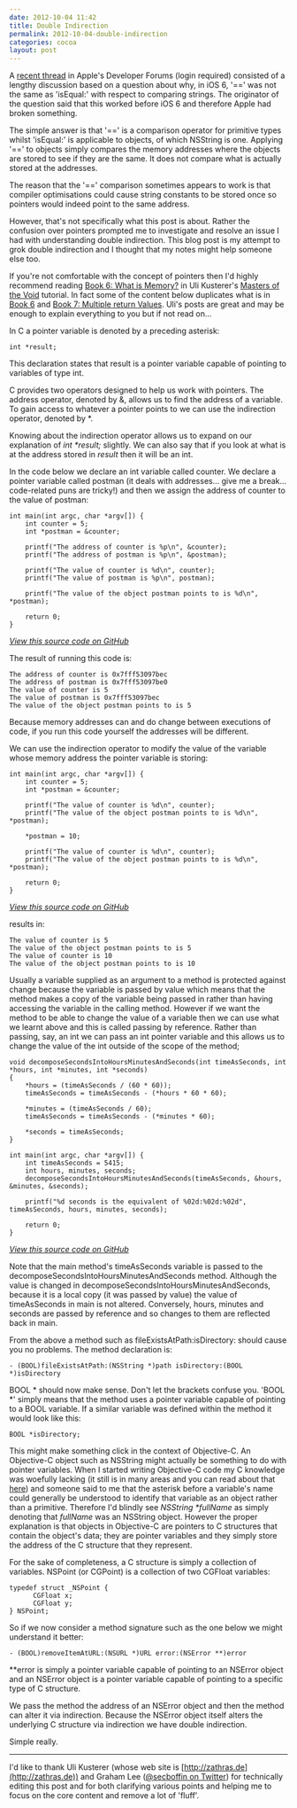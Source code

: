 ```yaml
---
date: 2012-10-04 11:42
title: Double Indirection
permalink: 2012-10-04-double-indirection
categories: cocoa
layout: post
---
```


A [recent thread](https://devforums.apple.com/thread/168948?start=0&tstart=0) in Apple's Developer Forums (login required) consisted of a lengthy discussion based on a question about why, in iOS 6, '==' was not the same as 'isEqual:' with respect to comparing strings. The originator of the question said that this worked before iOS 6 and therefore Apple had broken something.

The simple answer is that '==' is a comparison operator for primitive types whilst 'isEqual:' is applicable to objects, of which NSString is one. Applying '==' to objects simply compares the memory addresses where the objects are stored to see if they are the same. It does not compare what is actually stored at the addresses.

The reason that the '==' comparison sometimes appears to work is that compiler optimisations could cause string constants to be stored once so pointers would indeed point to the same address.

However, that's not specifically what this post is about. Rather the confusion over pointers prompted me to investigate and resolve an issue I had with understanding double indirection. This blog post is my attempt to grok double indirection and I thought that my notes might help someone else too.

If you're not comfortable with the concept of pointers then I'd highly recommend reading [Book 6: What is Memory?](http://masters-of-the-void.com/book5.htm) in Uli Kusterer's [Masters of the Void](http://masters-of-the-void.com) tutorial. In fact some of the content below duplicates what is in [Book 6](http://masters-of-the-void.com/book5.htm) and [Book 7: Multiple return Values](http://masters-of-the-void.com/book6.htm). Uli's posts are great and may be enough to explain everything to you but if not read on...

In C a pointer variable is denoted by a preceding asterisk:

	int *result;
	
This declaration states that result is a pointer variable capable of pointing to variables of type int.

C provides two operators designed to help us work with pointers. The address operator, denoted by &, allows us to find the address of a variable. To gain access to whatever a pointer points to we can use the indirection operator, denoted by *.

Knowing about the indirection operator allows us to expand on our explanation of _int *result;_ slightly. We can also say that if you look at what is at the address stored in _result_ then it will be an int. 

In the code below we declare an int variable called counter. We declare a pointer variable called postman (it deals with addresses... give me a break... code-related puns are tricky!) and then we assign the address of counter to the value of postman:

	int main(int argc, char *argv[]) {
		int counter = 5;
		int *postman = &counter;
		
		printf("The address of counter is %p\n", &counter);
		printf("The address of postman is %p\n", &postman);
		
		printf("The value of counter is %d\n", counter);
		printf("The value of postman is %p\n", postman);
		
		printf("The value of the object postman points to is %d\n", *postman);
		
		return 0;
	}

[_View this source code on GitHub_](https://github.com/ottersoftware/SWwritings/blob/master/2012-10-04%20Double%20Indirection/2012-10-04-double-indirection-01.m)

The result of running this code is:

	The address of counter is 0x7fff53097bec
	The address of postman is 0x7fff53097be0
	The value of counter is 5
	The value of postman is 0x7fff53097bec
	The value of the object postman points to is 5

Because memory addresses can and do change between executions of code, if you run this code yourself the addresses will be different.

We can use the indirection operator to modify the value of the variable whose memory address the pointer variable is storing:

	int main(int argc, char *argv[]) {
		int counter = 5;
		int *postman = &counter;
		
		printf("The value of counter is %d\n", counter);
		printf("The value of the object postman points to is %d\n", *postman);
		
		*postman = 10;
	
		printf("The value of counter is %d\n", counter);
		printf("The value of the object postman points to is %d\n", *postman);
		
		return 0;
	}

[_View this source code on GitHub_](https://github.com/ottersoftware/SWwritings/blob/master/2012-10-04%20Double%20Indirection/2012-10-04-double-indirection-02.m)

results in:

	The value of counter is 5
	The value of the object postman points to is 5
	The value of counter is 10
	The value of the object postman points to is 10

Usually a variable supplied as an argument to a method is protected against change because the variable is passed by value which means that the method makes a copy of the variable being passed in rather than having accessing the variable in the calling method. However if we want the method to be able to change the value of a variable then we can use what we learnt above and this is called passing by reference. Rather than passing, say, an int we can pass an int pointer variable and this allows us to change the value of the int outside of the scope of the method;

	void decomposeSecondsIntoHoursMinutesAndSeconds(int timeAsSeconds, int *hours, int *minutes, int *seconds)
	{
		*hours = (timeAsSeconds / (60 * 60));
		timeAsSeconds = timeAsSeconds - (*hours * 60 * 60);
		
		*minutes = (timeAsSeconds / 60);
		timeAsSeconds = timeAsSeconds - (*minutes * 60);
		
		*seconds = timeAsSeconds;
	}
	
	int main(int argc, char *argv[]) {
		int timeAsSeconds = 5415;
		int hours, minutes, seconds;
		decomposeSecondsIntoHoursMinutesAndSeconds(timeAsSeconds, &hours, &minutes, &seconds);
		
		printf("%d seconds is the equivalent of %02d:%02d:%02d", timeAsSeconds, hours, minutes, seconds);
		
		return 0;
	}

[_View this source code on GitHub_](https://github.com/ottersoftware/SWwritings/blob/master/2012-10-04%20Double%20Indirection/2012-10-04-double-indirection-03.m)

Note that the main method's timeAsSeconds variable is passed to the decomposeSecondsIntoHoursMinutesAndSeconds method. Although the value is changed in decomposeSecondsIntoHoursMinutesAndSeconds, because it is a local copy (it was passed by value) the value of timeAsSeconds in main is not altered. Conversely, hours, minutes and seconds are passed by reference and so changes to them are reflected back in main.

From the above a method such as fileExistsAtPath:isDirectory: should cause you no problems. The method declaration is:

	- (BOOL)fileExistsAtPath:(NSString *)path isDirectory:(BOOL *)isDirectory

BOOL * should now make sense. Don't let the brackets confuse you. 'BOOL *' simply means that the method uses a pointer variable capable of pointing to a BOOL variable. If a similar variable was defined within the method it would look like this:

	BOOL *isDirectory;

This might make something click in the context of Objective-C. An Objective-C object such as NSString might actually be something to do with pointer variables. When I started writing Objective-C code my C knowledge was woefully lacking (it still is in many areas and you can read about that [here](http://swwritings.com/post/2012-09-11-learning-c-programming-and-code-runner)) and someone said to me that the asterisk before a variable's name could generally be understood to identify that variable as an object rather than a primitive. Therefore I'd blindly see _NSString *fullName_ as simply denoting that _fullName_ was an NSString object. However the proper explanation is that objects in Objective-C are pointers to C structures that contain the object's data; they are pointer variables and they simply store the address of the C structure that they represent.

For the sake of completeness, a C structure is simply a collection of variables. NSPoint (or CGPoint) is a collection of two CGFloat variables:

	typedef struct _NSPoint {
	      CGFloat x;
	      CGFloat y;
	} NSPoint;

So if we now consider a method signature such as the one below we might understand it better:

	- (BOOL)removeItemAtURL:(NSURL *)URL error:(NSError **)error

**error is simply a pointer variable capable of pointing to an NSError object and an NSError object is a pointer variable capable of pointing to a specific type of C structure.

We pass the method the address of an NSError object and then the method can alter it via indirection. Because the NSError object itself alters the underlying C structure via indirection we have double indirection.

Simple really.

---

I'd like to thank Uli Kusterer (whose web site is [http://zathras.de](http://zathras.de)) and Graham Lee ([@secboffin on Twitter](http://twitter.com/secboffin)) for technically editing this post and for both clarifying various points and helping me to focus on the core content and remove a lot of 'fluff'.
